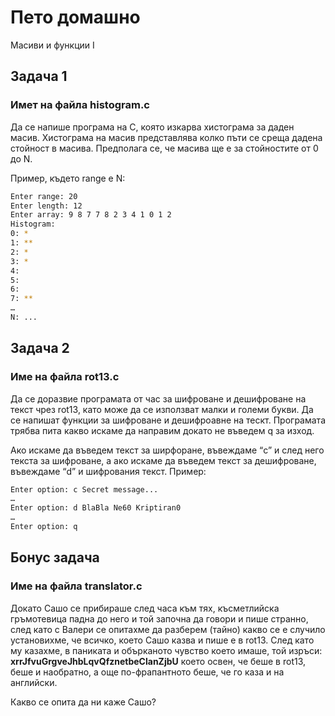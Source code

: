 # Пето домашно
Масиви и функции I

## Задача 1
### Имет на файла histogram.c
Да се напише програма на С, която изкарва хистограма за даден масив. Хистограма на масив представлява колко пъти се среща дадена стойност в масива. Предполага се, че масива ще е за стойностите от 0 до N.

Пример, където range e N:

```bash
Enter range: 20
Enter length: 12
Enter array: 9 8 7 7 8 2 3 4 1 0 1 2
Histogram:
0: *
1: **
2: *
3: *
4:
5:
6:
7: **
…
N: ...
```

## Задача 2
### Име на файла rot13.c
Да се доразвие програмата от час за шифроване и дешифроване на текст чрез rot13, като може да се използват малки и големи букви. Да се напишат функции за шифроване и дешифроавне на тескт. Програмата трябва пита какво искаме да направим докато не въведем q за изход.

Ако искаме да въведем текст за ширфоране, въвеждаме “c” и след него текста за шифроване, a ако искаме да въведем текст за дешифроване, въвеждаме “d” и шифрования текст.
Пример:

```bash
Enter option: c Secret message...
…
Enter option: d BlaBla Ne60 Kriptiran0
…
Enter option: q
```

## Бонус задача
### Име на файла translator.c
Докато Сашо се прибираше след часа към тях, късметлийска гръмотевица падна до него и той започна да говори и пише странно, след като с Валери се опитахме да разберем (тайно) какво се е случило установихме, че всичко, което Сашо казва и пише е в rot13.
След като му казахме, в паниката и обърканото чувство което имаше, той изръси:  **xrrJfvuGrgveJhbLqvQfznetbeClanZjbU** което освен, че беше в rot13, беше и наобратно, а още по-фрапантното беше, че го каза и на английски.

Какво се опита да ни каже Сашо?
